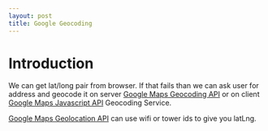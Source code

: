 ```yaml
---
layout: post
title: Google Geocoding
---
```


# Introduction

We can get lat/long pair from browser. If that fails than we can ask user for
address and geocode it on server
[Google Maps Geocoding API](https://developers.google.com/maps/documentation/geocoding/intro)
or on client [Google Maps Javascript
API](https://developers.google.com/maps/documentation/javascript/geocoding)
Geocoding Service.

[Google Maps Geolocation
API](https://developers.google.com/maps/documentation/geolocation/intro#wifi_access_point_object)
can use wifi or tower ids to give you latLng.


